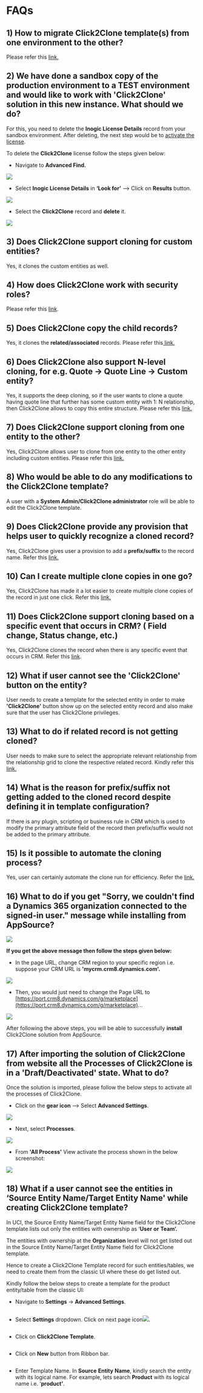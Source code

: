 # FAQs

## 1) How to migrate Click2Clone template(s) from one environment to the other?

Please refer this [link.](https://docs.inogic.com/click2clone/how-to-guides/export-import-click2clone-template)

## 2) We have done a sandbox copy of the production environment to a TEST environment and would like to work with 'Click2Clone' solution in this new instance. What should we do?

For this, you need to delete the **Inogic License Details** record from your sandbox environment. After deleting, the next step would be to [activate the license](https://docs.inogic.com/click2clone/getting-started/activate-license).

To delete the **Click2Clone** license follow the steps given below:

* Navigate to **Advanced Find.**

![](<../.gitbook/assets/FAQ\_1 (4).jpg>)

* Select **Inogic License Details** in **‘Look for’** --> Click on **Results** button.

![](<../.gitbook/assets/FAQ\_2 (2).jpg>)

* Select the **Click2Clone** record and **delete** it.

![](../.gitbook/assets/C2C\_FAQ.jpg)

## 3) Does Click2Clone support cloning for custom entities?

Yes, it clones the custom entities as well.

## 4) How does Click2Clone work with security roles?

Please refer this [link](https://docs.inogic.com/click2clone/getting-started/set-security).

## 5) Does Click2Clone copy the child records?

Yes, it clones the **related/associated** records. Please refer this[ link.](https://docs.inogic.com/click2clone/configuration/cloning-a-record)

## 6) Does Click2Clone also support N-level cloning, for e.g. Quote -> Quote Line -> Custom entity?

Yes, it supports the deep cloning, so if the user wants to clone a quote having quote line that further has some custom entity with 1: N relationship, then Click2Clone allows to copy this entire structure. Please refer this [link.](https://docs.inogic.com/click2clone/configuration/cloning-a-record)

## 7) Does Click2Clone support cloning from one entity to the other?&#x20;

Yes, Click2Clone allows user to clone from one entity to the other entity including custom entities. Please refer this [link.](https://docs.inogic.com/click2clone/configuration/copying-from-one-record-to-another)

## 8) Who would be able to do any modifications to the Click2Clone template?

A user with a **System Admin/Click2Clone administrator** role will be able to edit the Click2Clone template.

## 9) Does Click2Clone provide any provision that helps user to quickly recognize a cloned record?

Yes, Click2Clone gives user a provision to add a **prefix/suffix** to the record name. Refer this [link.](https://docs.inogic.com/click2clone/configuration/cloning-a-record/click2clone-template)

## 10) Can I create multiple clone copies in one go?

Yes, Click2Clone has made it a lot easier to create multiple clone copies of the record in just one click. Refer this [link.](https://docs.inogic.com/click2clone/features/multiple-copies-of-a-record)

## 11) Does Click2Clone support cloning based on a specific event that occurs in CRM? ( Field change, Status change, etc.)

Yes, Click2Clone clones the record when there is any specific event that occurs in CRM. Refer this [link](https://docs.inogic.com/click2clone/configuration/automation/run-workflow-automatically).

## 12) What if user cannot see the 'Click2Clone' button on the entity?&#x20;

User needs to create a template for the selected entity in order to make **'Click2Clone'** button show up on the selected entity record and also make sure that the user has Click2Clone privileges.

## 13) What to do if related record is not getting cloned?

User needs to make sure to select the appropriate relevant relationship from the relationship grid to clone the respective related record. Kindly refer this [link.](https://docs.inogic.com/click2clone/configuration/cloning-a-record)

## 14) What is the reason for prefix/suffix not getting added to the cloned record despite defining it in template configuration?

If there is any plugin, scripting or business rule in CRM which is used to modify the primary attribute field of the record then prefix/suffix would not be added to the primary attribute.

## 15) Is it possible to automate the cloning process?

Yes, user can certainly automate the clone run for efficiency. Refer the [link.](https://docs.inogic.com/click2clone/configuration/automation)

## 16) What to do if you get "Sorry, we couldn't find a Dynamics 365 organization connected to the signed-in user." message while installing from AppSource?

![](<../.gitbook/assets/Faq\_1 (1).jpg>)

**If you get the above message then follow the steps given below:**

* In the page URL, change CRM region to your specific region i.e. suppose your CRM URL is **'mycrm.crm8.dynamics.com'.**

![](<../.gitbook/assets/Faq\_2 (2).jpg>)

* Then, you would just need to change the Page URL to [https://port.crm8.dynamics.com/g/marketplace](https://port.crm8.dynamics.com/g/marketplace)...

![](<../.gitbook/assets/Faq\_3 (1).jpg>)

After following the above steps, you will be able to successfully **install** Click2Clone solution from AppSource.

## 17) After importing the solution of Click2Clone from website all the Processes of Click2Clone is in a 'Draft/Deactivated' state. What to do?

Once the solution is imported, please follow the below steps to activate all the processes of Click2Clone.

* Click on the **gear icon** --> Select **Advanced Settings**.&#x20;

![](../.gitbook/assets/A4D\_1.png)

* Next, select **Processes**.

![](../.gitbook/assets/A4D\_2.png)

* From **'All Process'** View activate the process shown in the below screenshot:

![](../.gitbook/assets/C2C\_1.jpg)

## **18) What if a user cannot see the entities in ‘Source Entity Name/Target Entity Name' while creating Click2Clone template?**

In UCI, the Source Entity Name/Target Entity Name field for the Click2Clone template lists out only the entities with ownership as ‘**User** **or** **Team’.**

The entities with ownership at the **Organization** level will not get listed out in the Source Entity Name/Target Entity Name field for Click2Clone template.

Hence to create a Click2Clone Template record for such entities/tables, we need to create them from the classic UI where these do get listed out. &#x20;

Kindly follow the below steps to create a template for the product entity/table from the classic UI:

* Navigate to **Settings** -> **Advanced Settings**.

<figure><img src="../.gitbook/assets/1 (115).png" alt=""><figcaption></figcaption></figure>

* Select **Settings** dropdown. Click on next page icon![](<../.gitbook/assets/next icon.png>).

<figure><img src="../.gitbook/assets/2 (2).jpg" alt=""><figcaption></figcaption></figure>

* Click on **Click2Clone Template**.

<figure><img src="../.gitbook/assets/3 (2).jpg" alt=""><figcaption></figcaption></figure>

* Click on **New** button from Ribbon bar.

<figure><img src="../.gitbook/assets/4.jpg" alt=""><figcaption></figcaption></figure>

* Enter Template Name.  In **Source** **Entity** **Name**, kindly search the entity with its logical name. For example, lets search **Product** with its logical name i.e. ‘**product’**.

<figure><img src="../.gitbook/assets/5.jpg" alt=""><figcaption></figcaption></figure>
